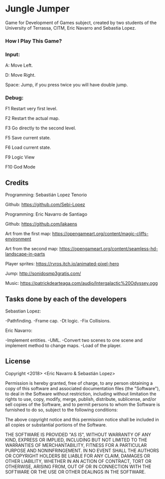 ﻿# Jungle Jumper
Game for Development of Games subject, created by two students of the University of Terrassa, CITM, Eric Navarro and Sebastia Lopez.

### How I Play This Game?

### Input:

A: Move Left.

D: Move Right.

Space: Jump, if you press twice you will have double jump.


### Debug:

F1 Restart very first level.

F2 Restart the actual map.

F3 Go directly to the second level.

F5 Save current state.

F6 Load current state.

F9 Logic View

F10 God Mode

## Credits

Programming: Sebastián Lopez Tenorio

Github: https://github.com/Sebi-Lopez

Programming: Eric Navarro de Santiago

Github: https://github.com/lakaens

Art from the first map: https://opengameart.org/content/magic-cliffs-environment

Art from the second map: https://opengameart.org/content/seamless-hd-landscape-in-parts

Player sprites: https://rvros.itch.io/animated-pixel-hero

Jump: http://sonidosmp3gratis.com/

Music: https://patrickdearteaga.com/audio/Intergalactic%20Odyssey.ogg

## Tasks done by each of the developers

Sebastian Lopez:

-Pathfinding.
-Frame cap.
-Dt logic.
-Fix Collisions.

Eric Navarro:

-Implement entities.
-UML.
-Convert two scenes to one scene and implement method to change maps.
-Load of the player.

## License

Copyright <2018> <Eric Navarro & Sebastián Lopez>

Permission is hereby granted, free of charge, to any person obtaining a copy of this software and associated documentation files (the "Software"), to deal in the Software without restriction, including without limitation the rights to use, copy, modify, merge, publish, distribute, sublicense, and/or sell copies of the Software, and to permit persons to whom the Software is furnished to do so, subject to the following conditions:

The above copyright notice and this permission notice shall be included in all copies or substantial portions of the Software.

THE SOFTWARE IS PROVIDED "AS IS", WITHOUT WARRANTY OF ANY KIND, EXPRESS OR IMPLIED, INCLUDING BUT NOT LIMITED TO THE WARRANTIES OF MERCHANTABILITY, FITNESS FOR A PARTICULAR PURPOSE AND NONINFRINGEMENT. IN NO EVENT SHALL THE AUTHORS OR COPYRIGHT HOLDERS BE LIABLE FOR ANY CLAIM, DAMAGES OR OTHER LIABILITY, WHETHER IN AN ACTION OF CONTRACT, TORT OR OTHERWISE, ARISING FROM, OUT OF OR IN CONNECTION WITH THE SOFTWARE OR THE USE OR OTHER DEALINGS IN THE SOFTWARE.

